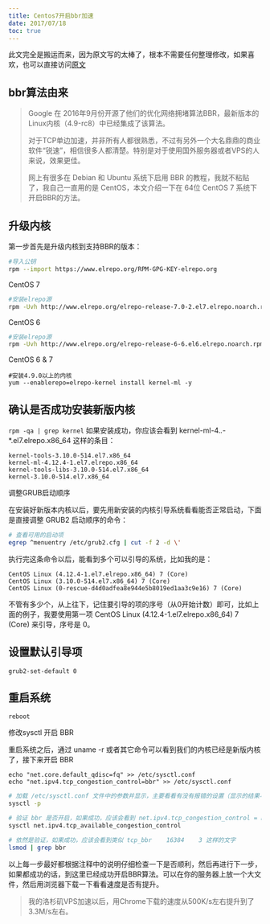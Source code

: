 ```yaml
---
title: Centos7开启bbr加速
date: 2017/07/18
toc: true
---
```


此文完全是搬运而来，因为原文写的太棒了，根本不需要任何整理修改，如果喜欢，也可以直接访问[原文](https://ofcss.com/2016/12/12/bbr-congestion-control-algorithm-for-centos-7.html)
<!--more-->

## bbr算法由来

> Google 在 2016年9月份开源了他们的优化网络拥堵算法BBR，最新版本的 Linux内核（4.9-rc8）中已经集成了该算法。
>
> 对于TCP单边加速，并非所有人都很熟悉，不过有另外一个大名鼎鼎的商业软件“锐速”，相信很多人都清楚。特别是对于使用国外服务器或者VPS的人来说，效果更佳。
>
> 网上有很多在 Debian 和 Ubuntu 系统下启用 BBR 的教程，我就不粘贴了，我自己一直用的是 CentOS，本文介绍一下在 64位 CentOS 7 系统下开启BBR的方法。


## 升级内核

第一步首先是升级内核到支持BBR的版本：

```sh
#导入公钥
rpm --import https://www.elrepo.org/RPM-GPG-KEY-elrepo.org
```

CentOS 7
```sh
#安装elrepo源
rpm -Uvh http://www.elrepo.org/elrepo-release-7.0-2.el7.elrepo.noarch.rpm
```
CentOS 6
```sh
#安装elrepo源
rpm -Uvh http://www.elrepo.org/elrepo-release-6-6.el6.elrepo.noarch.rpm
```
CentOS 6 & 7
```
#安装4.9.0以上的内核
yum --enablerepo=elrepo-kernel install kernel-ml -y
```

##  确认是否成功安装新版内核
`rpm -qa | grep kernel`
如果安装成功，你应该会看到 kernel-ml-4.*.*-*.el7.elrepo.x86_64 这样的条目：

```
kernel-tools-3.10.0-514.el7.x86_64
kernel-ml-4.12.4-1.el7.elrepo.x86_64
kernel-tools-libs-3.10.0-514.el7.x86_64
kernel-3.10.0-514.el7.x86_64
```
调整GRUB启动顺序

在安装好新版本内核以后，要先用新安装的内核引导系统看看能否正常启动，下面是直接调整 GRUB2 启动顺序的命令：

```sh
# 查看可用的启动项
egrep ^menuentry /etc/grub2.cfg | cut -f 2 -d \'
```
执行完这条命令以后，能看到多个可以引导的系统，比如我的是：

```
CentOS Linux (4.12.4-1.el7.elrepo.x86_64) 7 (Core)
CentOS Linux (3.10.0-514.el7.x86_64) 7 (Core)
CentOS Linux (0-rescue-d4d0adfea8e944e5b8019ed1aa3c9e16) 7 (Core)
```
不管有多少个，从上往下，记住要引导的项的序号（从0开始计数）即可，比如上面的例子，我要使用第一项 CentOS Linux (4.12.4-1.el7.elrepo.x86_64) 7 (Core) 来引导，序号是 0。

## 设置默认引导项
`grub2-set-default 0`

## 重启系统
`reboot`

修改sysctl 开启 BBR

重启系统之后，通过 uname -r 或者其它命令可以看到我们的内核已经是新版内核了，接下来开启 BBR

```
echo "net.core.default_qdisc=fq" >> /etc/sysctl.conf
echo "net.ipv4.tcp_congestion_control=bbr" >> /etc/sysctl.conf
```

```sh
# 加载 /etc/sysctl.conf 文件中的参数并显示，主要看看有没有报错的设置（显示的结果与你的配置文件内容有关）
sysctl -p

# 验证 bbr 是否开启，如果成功，应该会看到 net.ipv4.tcp_congestion_control = bbr
sysctl net.ipv4.tcp_available_congestion_control

# 依然是验证，如果成功，应该会看到类似 tcp_bbr    16384    3 这样的文字
lsmod | grep bbr
```
以上每一步最好都根据注释中的说明仔细检查一下是否顺利，然后再进行下一步，如果都成功的话，到这里已经成功开启BBR算法。可以在你的服务器上放一个大文件，然后用浏览器下载一下看看速度是否有提升。

> 我的洛杉矶VPS加速以后，用Chrome下载的速度从500K/s左右提升到了3.3M/s左右。
